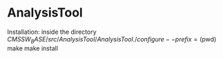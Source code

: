 # AnalysisTool
Installation: inside the directory $CMSSW_BASE/src/AnalysisTool/AnalysisTool
    ./configure --prefix=($pwd)
    make
    make install

